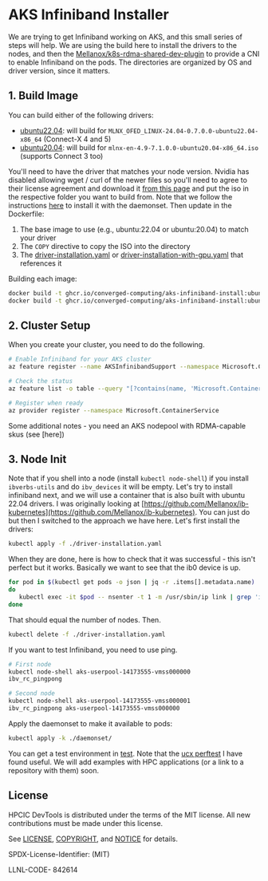 # AKS Infiniband Installer

We are trying to get Infiniband working on AKS, and this small series of steps will help.
We are using the build here to install the drivers to the nodes, and then the [Mellanox/k8s-rdma-shared-dev-plugin](https://github.com/Mellanox/k8s-rdma-shared-dev-plugin/tree/master/deployment/k8s) to provide a CNI to enable Infiniband on the pods.
The directories are organized by OS and driver version, since it matters.

## 1. Build Image

You can build either of the following drivers:

 - [ubuntu22.04](ubuntu22.04): will build for `MLNX_OFED_LINUX-24.04-0.7.0.0-ubuntu22.04-x86_64` (Connect-X 4 and 5)
 - [ubuntu20.04](ubuntu20.04): will build for `mlnx-en-4.9-7.1.0.0-ubuntu20.04-x86_64.iso` (supports Connect 3 too)

You'll need to have the driver that matches your node version. Nvidia has disabled allowing wget / curl of the newer files so you'll need to agree to their license agreement and download it [from this page](https://network.nvidia.com/products/infiniband-drivers/linux/mlnx_ofed/) and put the iso in the respective folder you want to build from. Note that we follow the instructions [here](https://docs.nvidia.com/networking/display/mlnxofedv461000/installing+mellanox+ofed) to install it with the daemonset. Then update in the Dockerfile:

1. The base image to use (e.g., ubuntu:22.04 or ubuntu:20.04) to match your driver
2. The `COPY` directive to copy the ISO into the directory
3. The [driver-installation.yaml](driver-installation.yaml) or [driver-installation-with-gpu.yaml](driver-installation-with-gpu.yaml) that references it

Building each image:

```bash
docker build -t ghcr.io/converged-computing/aks-infiniband-install:ubuntu-22.04 ubuntu22.04
docker build -t ghcr.io/converged-computing/aks-infiniband-install:ubuntu-20.04 ubuntu20.04
```

## 2. Cluster Setup

When you create your cluster, you need to do the following.

```bash
# Enable Infiniband for your AKS cluster 
az feature register --name AKSInfinibandSupport --namespace Microsoft.ContainerService

# Check the status
az feature list -o table --query "[?contains(name, 'Microsoft.ContainerService/AKSInfinibandSupport')].{Name:name,State:properties.state}"

# Register when ready
az provider register --namespace Microsoft.ContainerService
```

Some additional notes - you need an AKS nodepool with RDMA-capable skus (see [here])

## 3. Node Init

Note that if you shell into a node (install `kubectl node-shell`) if you install `ibverbs-utils` and do `ibv_devices` it will be empty. Let's try to install infiniband next, and we will use a container that is also built with ubuntu 22.04 drivers. I was originally looking at [https://github.com/Mellanox/ib-kubernetes](https://github.com/Mellanox/ib-kubernetes). You can just do but then I switched to the approach we have here. Let's first install the drivers:

```bash
kubectl apply -f ./driver-installation.yaml
```

When they are done, here is how to check that it was successful - this isn't perfect but it works. Basically we want to see that the ib0 device is up.

```bash
for pod in $(kubectl get pods -o json | jq -r .items[].metadata.name)
do
   kubectl exec -it $pod -- nsenter -t 1 -m /usr/sbin/ip link | grep 'ib0:'
done
```

That should equal the number of nodes. Then.

```bash
kubectl delete -f ./driver-installation.yaml
```

If you want to test Infiniband, you need to use ping.

```bash
# First node
kubectl node-shell aks-userpool-14173555-vmss000000
ibv_rc_pingpong

# Second node
kubectl node-shell aks-userpool-14173555-vmss000001 
ibv_rc_pingpong aks-userpool-14173555-vmss000000
```

Apply the daemonset to make it available to pods:

```bash
kubectl apply -k ./daemonset/
```

You can get a test environment in [test](test).
Note that the [ucx perftest](https://github.com/openucx/ucx/tree/master?tab=readme-ov-file#ucx-performance-test) I have found useful.
We will add examples with HPC applications (or a link to a repository with them) soon.

## License

HPCIC DevTools is distributed under the terms of the MIT license.
All new contributions must be made under this license.

See [LICENSE](https://github.com/converged-computing/cloud-select/blob/main/LICENSE),
[COPYRIGHT](https://github.com/converged-computing/cloud-select/blob/main/COPYRIGHT), and
[NOTICE](https://github.com/converged-computing/cloud-select/blob/main/NOTICE) for details.

SPDX-License-Identifier: (MIT)

LLNL-CODE- 842614

